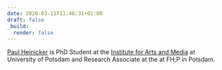 ```yaml
---
date: 2020-03-11T11:46:31+01:00
draft: false
_build:
  render: false
---
```


<a href="http://paulheinicker.com/" rel="author">Paul Heinicker</a> is PhD Student at the [Institute for Arts and Media](https://www.uni-potsdam.de/de/ikm) at University of Potsdam and Research Associate at the  at FH;P in Potsdam.
